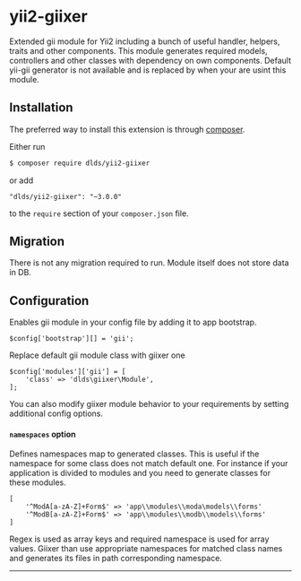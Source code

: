yii2-giixer
===========

Extended gii module for Yii2 including a bunch of useful handler, helpers, traits
and other components. This module generates required models, controllers and other
classes with dependency on own components. Default yii-gii generator is not available
and is replaced by when your are usint this module.

## Installation

The preferred way to install this extension is through [composer](http://getcomposer.org/download/).

Either run

```bash
$ composer require dlds/yii2-giixer
```

or add

```
"dlds/yii2-giixer": "~3.0.0"
```

to the `require` section of your `composer.json` file.

## Migration

There is not any migration required to run. Module itself does not store data in DB.

## Configuration

Enables gii module in your config file by adding it to app bootstrap.

```
$config['bootstrap'][] = 'gii';
```

Replace default gii module class with giixer one

```
$config['modules']['gii'] = [
    'class' => 'dlds\giixer\Module',
];
```

You can also modify giixer module behavior to your requirements by 
setting additional config options.

#### `namespaces` option

Defines namespaces map to generated classes. This is useful if the namespace
for some class does not match default one. For instance if your application
is divided to modules and you need to generate classes for these modules.

```
[
    '^ModA[a-zA-Z]+Form$' => 'app\\modules\\moda\models\\forms'
    '^ModB[a-zA-Z]+Form$' => 'app\\modules\\modb\\models\\forms'
]
```

Regex is used as array keys and required namespace is used for array values. 
Giixer than use appropriate namespaces for matched class names and generates
its files in path corresponding namespace.


---

